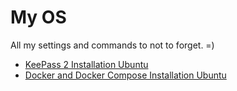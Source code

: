 # My OS

All my settings and commands to not to forget. =)

* [KeePass 2 Installation Ubuntu](/gaaarfild/my-os/blob/master/linux/keepass2/install.md)
* [Docker and Docker Compose Installation Ubuntu](/gaaarfild/my-os/blob/master/linux/docker/install.md)

